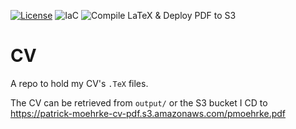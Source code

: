 [![License](https://img.shields.io/badge/License-BSD_3--Clause-blue.svg)](https://opensource.org/licenses/BSD-3-Clause)
![IaC](https://github.com/patrickm663/CV/actions/workflows/tf.yml/badge.svg)
![Compile LaTeX & Deploy PDF to S3](https://github.com/patrickm663/CV/actions/workflows/compile_cv.yml/badge.svg)
# CV
A repo to hold my CV's `.TeX` files.

The CV can be retrieved from `output/` or the S3 bucket I CD to https://patrick-moehrke-cv-pdf.s3.amazonaws.com/pmoehrke.pdf

